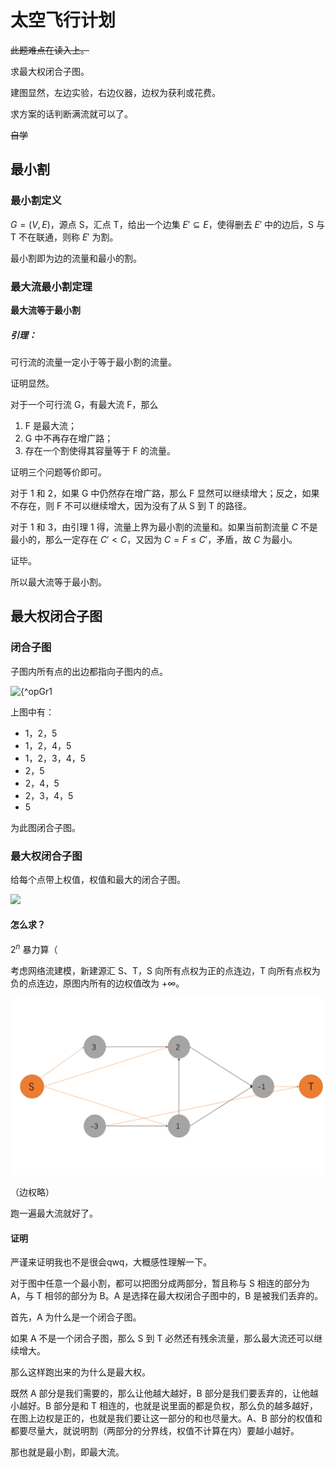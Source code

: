 # 太空飞行计划

~~此题难点在读入上。~~

求最大权闭合子图。

建图显然，左边实验，右边仪器，边权为获利或花费。

求方案的话判断满流就可以了。

~~自学~~

## 最小割

### 最小割定义

$G = (V, E)$，源点 S，汇点 T，给出一个边集 $E' \subseteq E$，使得删去 $E'$ 中的边后，S 与 T 不在联通，则称 $E'$ 为割。

最小割即为边的流量和最小的割。

### 最大流最小割定理

**最大流等于最小割**

##### 引理：

可行流的流量一定小于等于最小割的流量。

证明显然。

对于一个可行流 G，有最大流 F，那么

1. F 是最大流；
2. G 中不再存在增广路；
3. 存在一个割使得其容量等于 F 的流量。

证明三个问题等价即可。

对于 1 和 2，如果 G 中仍然存在增广路，那么 F 显然可以继续增大；反之，如果不存在，则 F 不可以继续增大，因为没有了从 S 到 T 的路径。

对于 1 和 3，由引理 1 得，流量上界为最小割的流量和。如果当前割流量 $C$ 不是最小的，那么一定存在 $C' < C$，又因为 $C = F \le C'$，矛盾，故 $C$ 为最小。

证毕。

所以最大流等于最小割。

## 最大权闭合子图

### 闭合子图

子图内所有点的出边都指向子图内的点。

![{^opGr1](\太空飞行计划\幻灯片1.PNG)

上图中有：

- 1，2，5
- 1，2，4，5
- 1，2，3，4，5
- 2，5
- 2，4，5
- 2，3，4，5
- 5

为此图闭合子图。

### 最大权闭合子图

给每个点带上权值，权值和最大的闭合子图。

![](\太空飞行计划\幻灯片2.PNG)

#### 怎么求？

$2^n$ 暴力算（

考虑网络流建模，新建源汇 S、T，S 向所有点权为正的点连边，T 向所有点权为负的点连边，原图内所有的边权值改为 $+\infty$。

![](太空飞行计划\幻灯片3.PNG)

（边权略）

跑一遍最大流就好了。

#### 证明

严谨来证明我也不是很会qwq，大概感性理解一下。

对于图中任意一个最小割，都可以把图分成两部分，暂且称与 S 相连的部分为 A，与 T 相邻的部分为 B。A 是选择在最大权闭合子图中的，B 是被我们丢弃的。

首先，A 为什么是一个闭合子图。

如果 A 不是一个闭合子图，那么 S 到 T 必然还有残余流量，那么最大流还可以继续增大。

那么这样跑出来的为什么是最大权。

既然 A 部分是我们需要的，那么让他越大越好，B 部分是我们要丢弃的，让他越小越好。B 部分是和 T 相连的，也就是说里面的都是负权，那么负的越多越好，在图上边权是正的，也就是我们要让这一部分的和也尽量大。A、B 部分的权值和都要尽量大，就说明割（两部分的分界线，权值不计算在内）要越小越好。

那也就是最小割，即最大流。



